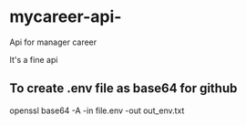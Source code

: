 # mycareer-api-
Api for manager career

It's a fine api 

## To create .env file as base64 for github
openssl base64 -A -in file.env -out out_env.txt  
